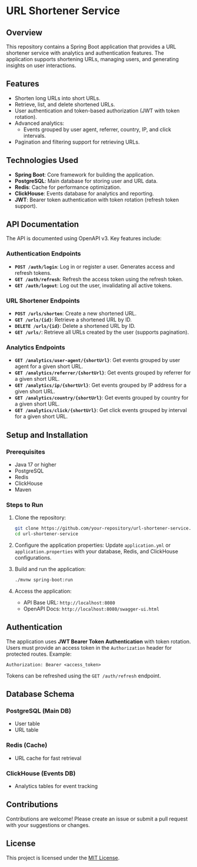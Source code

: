 
# URL Shortener Service

## Overview

This repository contains a Spring Boot application that provides a URL shortener service with analytics and authentication features. The application supports shortening URLs, managing users, and generating insights on user interactions. 

## Features

- Shorten long URLs into short URLs.
- Retrieve, list, and delete shortened URLs.
- User authentication and token-based authorization (JWT with token rotation).
- Advanced analytics:
  - Events grouped by user agent, referrer, country, IP, and click intervals.
- Pagination and filtering support for retrieving URLs.

## Technologies Used

- **Spring Boot**: Core framework for building the application.
- **PostgreSQL**: Main database for storing user and URL data.
- **Redis**: Cache for performance optimization.
- **ClickHouse**: Events database for analytics and reporting.
- **JWT**: Bearer token authentication with token rotation (refresh token support).

## API Documentation

The API is documented using OpenAPI v3. Key features include:

### Authentication Endpoints

- **`POST /auth/login`**: Log in or register a user. Generates access and refresh tokens.
- **`GET /auth/refresh`**: Refresh the access token using the refresh token.
- **`GET /auth/logout`**: Log out the user, invalidating all active tokens.

### URL Shortener Endpoints

- **`POST /urls/shorten`**: Create a new shortened URL.
- **`GET /urls/{id}`**: Retrieve a shortened URL by ID.
- **`DELETE /urls/{id}`**: Delete a shortened URL by ID.
- **`GET /urls/`**: Retrieve all URLs created by the user (supports pagination).

### Analytics Endpoints

- **`GET /analytics/user-agent/{shortUrl}`**: Get events grouped by user agent for a given short URL.
- **`GET /analytics/referrer/{shortUrl}`**: Get events grouped by referrer for a given short URL.
- **`GET /analytics/ip/{shortUrl}`**: Get events grouped by IP address for a given short URL.
- **`GET /analytics/country/{shortUrl}`**: Get events grouped by country for a given short URL.
- **`GET /analytics/click/{shortUrl}`**: Get click events grouped by interval for a given short URL.

## Setup and Installation

### Prerequisites

- Java 17 or higher
- PostgreSQL
- Redis
- ClickHouse
- Maven

### Steps to Run

1. Clone the repository:
   ```bash
   git clone https://github.com/your-repository/url-shortener-service.git
   cd url-shortener-service
   ```

2. Configure the application properties:
   Update `application.yml` or `application.properties` with your database, Redis, and ClickHouse configurations.

3. Build and run the application:
   ```bash
   ./mvnw spring-boot:run
   ```

4. Access the application:
   - API Base URL: `http://localhost:8080`
   - OpenAPI Docs: `http://localhost:8080/swagger-ui.html`

## Authentication

The application uses **JWT Bearer Token Authentication** with token rotation. Users must provide an access token in the `Authorization` header for protected routes. Example:

```http
Authorization: Bearer <access_token>
```

Tokens can be refreshed using the `GET /auth/refresh` endpoint.

## Database Schema

### PostgreSQL (Main DB)
- User table
- URL table

### Redis (Cache)
- URL cache for fast retrieval

### ClickHouse (Events DB)
- Analytics tables for event tracking

## Contributions

Contributions are welcome! Please create an issue or submit a pull request with your suggestions or changes.

## License

This project is licensed under the [MIT License](LICENSE).

